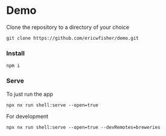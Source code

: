 # Demo

Clone the repository to a directory of your choice

```
git clone https://github.com/ericwfisher/demo.git
```

### Install

```
npm i
```

### Serve
To just run the app
```
npx nx run shell:serve --open=true
```

For development
```
npx nx run shell:serve --open=true --devRemotes=breweries
```
